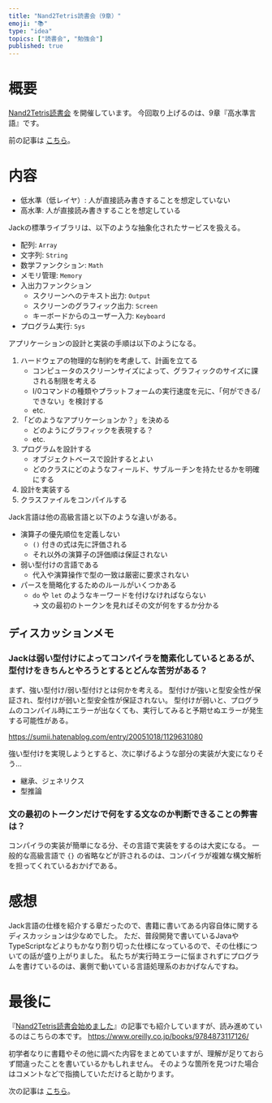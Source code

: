 ```yaml
---
title: "Nand2Tetris読書会（9章）"
emoji: "📚"
type: "idea"
topics: ["読書会", "勉強会"]
published: true
---
```


# 概要

[Nand2Tetris読書会](https://zenn.dev/tomom1_s/articles/nand2tetris-00) を開催しています。
今回取り上げるのは、9章『高水準言語』です。

前の記事は [こちら](https://zenn.dev/tomom1_s/articles/nand2tetris-08)。

# 内容

- 低水準（低レイヤ）: 人が直接読み書きすることを想定していない
- 高水準: 人が直接読み書きすることを想定している

Jackの標準ライブラリは、以下のような抽象化されたサービスを扱える。

- 配列: `Array`
- 文字列: `String`
- 数学ファンクション: `Math`
- メモリ管理: `Memory`
- 入出力ファンクション
  - スクリーンへのテキスト出力: `Output`
  - スクリーンのグラフィック出力: `Screen`
  - キーボードからのユーザー入力: `Keyboard`
- プログラム実行: `Sys`

アプリケーションの設計と実装の手順は以下のようになる。

1. ハードウェアの物理的な制約を考慮して、計画を立てる
    - コンピュータのスクリーンサイズによって、グラフィックのサイズに課される制限を考える
    - I/0コマンドの種類やプラットフォームの実行速度を元に、「何ができる/できない」を検討する
    - etc.
1. 「どのようなアプリケーションか？」を決める
    - どのようにグラフィックを表現する？
    - etc.
1. プログラムを設計する
    - オブジェクトベースで設計するとよい
    - どのクラスにどのようなフィールド、サブルーチンを持たせるかを明確にする
1. 設計を実装する
1. クラスファイルをコンパイルする

Jack言語は他の高級言語と以下のような違いがある。

- 演算子の優先順位を定義しない
  - `()` 付きの式は先に評価される
  - それ以外の演算子の評価順は保証されない
- 弱い型付けの言語である
  - 代入や演算操作で型の一致は厳密に要求されない
- パースを簡略化するためのルールがいくつかある
  - `do` や `let` のようなキーワードを付けなければならない  
  → 文の最初のトークンを見ればその文が何をするか分かる

## ディスカッションメモ

### Jackは弱い型付けによってコンパイラを簡素化しているとあるが、型付けをきちんとやろうとするとどんな苦労がある？

まず、強い型付け/弱い型付けとは何かを考える。
型付けが強いと型安全性が保証され、型付けが弱いと型安全性が保証されない。
型付けが弱いと、プログラムのコンパイル時にエラーが出なくても、実行してみると予期せぬエラーが発生する可能性がある。

https://sumii.hatenablog.com/entry/20051018/1129631080

強い型付けを実現しようとすると、次に挙げるような部分の実装が大変になりそう…
- 継承、ジェネリクス
- 型推論

### 文の最初のトークンだけで何をする文なのか判断できることの弊害は？

コンパイラの実装が簡単になる分、その言語で実装をするのは大変になる。
一般的な高級言語で `{}` の省略などが許されるのは、コンパイラが複雑な構文解析を担ってくれているおかげである。

# 感想

Jack言語の仕様を紹介する章だったので、書籍に書いてある内容自体に関するディスカッションは少なめでした。
ただ、普段開発で書いているJavaやTypeScriptなどよりもかなり割り切った仕様になっているので、その仕様についての話が盛り上がりました。
私たちが実行時エラーに悩まされずにプログラムを書けているのは、裏側で動いている言語処理系のおかげなんですね。

# 最後に

『[Nand2Tetris読書会始めました](https://zenn.dev/tomom1_s/articles/nand2tetris-00)』の記事でも紹介していますが、読み進めているのはこちらの本です。
https://www.oreilly.co.jp/books/9784873117126/

初学者なりに書籍やその他に調べた内容をまとめていますが、理解が足りておらず間違ったことを書いているかもしれません。
そのような箇所を見つけた場合はコメントなどで指摘していただけると助かります。

次の記事は [こちら](https://zenn.dev/tomom1_s/articles/nand2tetris-10)。
